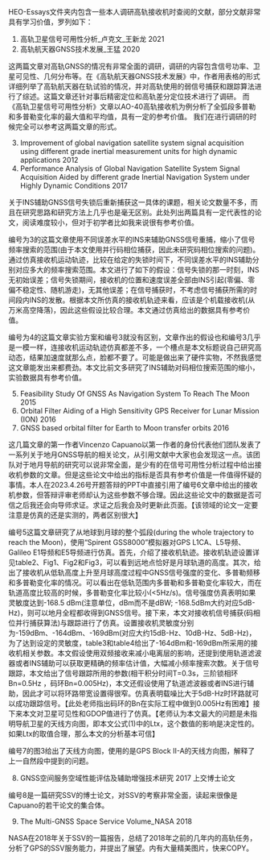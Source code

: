 HEO-Essays文件夹内包含一些本人调研高轨接收机时查阅的文献，部分文献非常具有学习价值，罗列如下：

1. 高轨卫星信号可用性分析_卢克文_王新龙 2021
2. 高轨航天器GNSS技术发展_王猛 2020

这两篇文章对高轨GNSS的情况有非常全面的调研，调研的内容包含信号功率、卫星可见性、几何分布等。在《高轨航天器GNSS技术发展》中，作者用表格的形式详细列举了高轨航天器在轨试验的情况，并对高轨使用的弱信号捕获和跟踪算法进行了综述。这篇文章还针对事后精密定位和高轨差分定位技术进行了调研。
而《高轨卫星信号可用性分析》文章以AO-40高轨接收机为例分析了全弧段多普勒和多普勒变化率的最大值和平均值，具有一定的参考价值。
我们在进行调研的时候完全可以参考这两篇文章的形式。  


3. Improvement of global navigation satellite system signal acquisition using different grade inertial measurement units for high dynamic applications 2012
4. Performance Analysis of Global Navigation Satellite System Signal Acquisition Aided by different grade Inertial Navigation System under Highly Dynamic Conditions 2017

关于INS辅助GNSS信号失锁后重新捕获这一具体的课题，相关论文数量不多，而且在研究思路和研究方法上几乎也是毫无区别。此处列出两篇具有一定代表性的论文，阅读难度较小，但对于初学者比如我来说很有参考价值。

编号为3的这篇文章使用不同误差水平的INS来辅助GNSS信号重捕，缩小了信号频率搜索的范围(由于本文使用并行码相位捕获，因此未研究码相位搜索的问题)。通过仿真接收机运动轨迹，比较在给定的失锁时间下，不同误差水平的INS辅助分别对应多大的频率搜索范围。本文进行了如下的假设：信号失锁的那一时刻，INS无初始误差；信号失锁期间，接收机的位置和速度误差全部由INS引起(零偏、零偏不稳定性、随机游走)，无其他误差；在信号捕获时，不考虑信号捕获所需的时间段内INS的发散。根据本文所仿真的接收机轨迹来看，应该是个机载接收机(从万米高空降落)，因此这些假设比较合理。本文通过仿真给出的数据具有参考价值。

编号为4的这篇文章实验方案和编号3就没有区别，文章作出的假设也和编号3几乎是一模一样，连接收机运动轨迹仿真都差不多，一个槽点是本文标题说自己研究高动态，结果加速度就那么点，脸都不要了。可能是做出来了硬件实物，不然我感觉这文章能发出来都费劲。本文比前文多研究了INS辅助对码相位搜索范围的缩小，实验数据具有参考价值。

5. Feasibility Study Of GNSS As Navigation System To Reach The Moon 2015
6. Orbital Filter Aiding of a High Sensitivity GPS Receiver for Lunar Mission (ION) 2016
7. GNSS based orbital filter for Earth to Moon transfer orbits 2016

这几篇文章的第一作者Vincenzo Capuano以第一作者的身份代表他们团队发表了一系列关于地月GNSS导航的相关论文，从引用文献中大家也会发现这一点。该团队对于地月导航的研究可以说非常全面，是少有的在信号可用性分析过程中给出接收机参数的文章。但是这些论文中给出的指标是否具有参考价值是一件值得怀疑的事情。本人在2023.4.26号开题答辩的PPT中直接引用了编号6文章中给出的接收机参数，但答辩评审老师却认为这些参数不够合理。因此这些论文中的数据是否可信之后我还会向导师求证。求证之后我会及时更新此页面。【该领域的论文一定要注意是仿真的还是实测的，两者区别很大】

编号5这篇文章研究了从地球到月球的整个弧段(during the whole trajectory to reach the Moon)，使用“Spirent GSS8000”模拟器对GPS L1CA、L5导频、Galileo E1导频和E5导频进行仿真。首先，介绍了接收机轨迹。接收机轨迹设置详见table2、Fig1、Fig2和Fig3，可以看到远地点恰好是月球轨道的高度。其次，给出了接收机从低轨高度上升至月球高度过程中GNSS信号强度的变化、多普勒频移和多普勒变化率的情况。可以看出在低轨范围内多普勒和多普勒变化率较大，而在轨道高度比较高的时候，多普勒变化率比较小(<5Hz/s)。信号强度仿真表明如果灵敏度达到-168.5 dBm(注意单位，dBm而不是dBW; -168.5dBm大约对应5dB-Hz)，则可以地月全程都收得到GNSS信号。接下来，本文对接收机信号捕获(码相位并行捕获算法)与跟踪进行了仿真。设置接收机灵敏度分别为-159dBm、-164dBm、-169dBm(对应大约15dB-Hz、10dB-Hz、5dB-Hz)，为了达到设定的灵敏度，table3和table4给出了-164dBm和-169dBm所采用的接收机相关参数。本文假设使用双频接收来减小电离层的影响，还提到使用轨道滤波器或者INS辅助可以获取更精确的频率估计值，大幅减小频率搜索次数。关于信号跟踪，本文给出了信号跟踪所用的参数(相干积分时间T=0.3s，三阶锁相环Bn=0.5Hz ，码环Bn=0.005Hz)，本文还假设使用了轨道滤波器或者INS进行辅助，因此才可以将环路带宽设置得很窄。仿真表明载噪比大于5dB-Hz时环路就可以成功跟踪信号。【此处老师指出码环的Bn在实际工程中做到0.005Hz有困难】接下来本文对卫星可见性和GDOP值进行了仿真。【老师认为本文最大的问题是未指明导航卫星的天线方向图，即本文公式(1)中的Ltx，这个数值的影响是决定性的。如果Ltx的取值合理，那么本文的分析基本可信】

编号7的图3给出了天线方向图，使用的是GPS Block II-A的天线方向图，解释了上一自然段中提到的问题。

8. GNSS空间服务空域性能评估及辅助增强技术研究 2017 上交博士论文

编号8是一篇研究SSV的博士论文，对SSV的考察非常全面，读起来很像是Capuano的若干论文的集合体。

9. The Multi-GNSS Space Service Volume_NASA 2018

NASA在2018年关于SSV的一篇报告，总结了2018年之前的几年内的高轨任务，分析了GPS的SSV服务能力，并提出了展望。内有大量精美图片，快来COPY。
